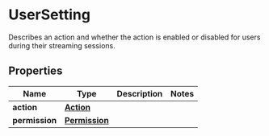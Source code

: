 

# UserSetting

Describes an action and whether the action is enabled or disabled for users during their streaming sessions.

## Properties

| Name | Type | Description | Notes |
|------------ | ------------- | ------------- | -------------|
|**action** | [**Action**](Action.md) |  |  |
|**permission** | [**Permission**](Permission.md) |  |  |



